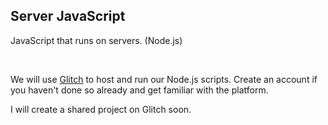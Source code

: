 ## Server JavaScript

JavaScript that runs on servers. (Node.js)

<br>

We will use [Glitch](https://glitch.com) to host and run our Node.js scripts. Create an account if you haven't done so already and get familiar with the platform.

I will create a shared project on Glitch soon.
